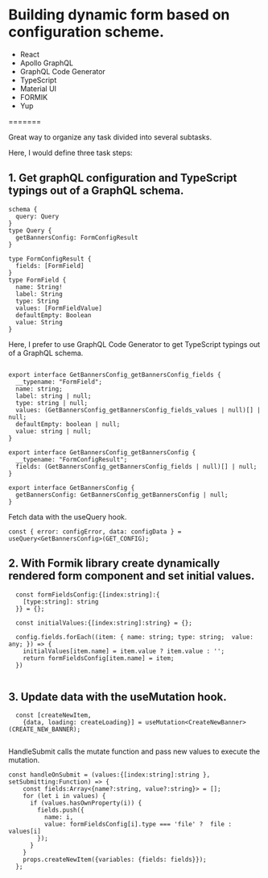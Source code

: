 
# Building dynamic form based on configuration scheme.

- React
- Apollo GraphQL
- GraphQL Code Generator
- TypeScript
- Material UI
- FORMIK
- Yup

=======

Great way to organize any task divided into several subtasks.

Here, I would define three task steps:
## 1. Get graphQL configuration and TypeScript typings out of a GraphQL schema. 

```
schema {
  query: Query
}
type Query {
  getBannersConfig: FormConfigResult
}

type FormConfigResult {
  fields: [FormField]
}
type FormField {
  name: String!
  label: String
  type: String
  values: [FormFieldValue]
  defaultEmpty: Boolean
  value: String
}

```

Here, I prefer to use GraphQL Code Generator to get TypeScript typings out of a GraphQL schema. 

```

export interface GetBannersConfig_getBannersConfig_fields {
  __typename: "FormField";
  name: string;
  label: string | null;
  type: string | null;
  values: (GetBannersConfig_getBannersConfig_fields_values | null)[] | null;
  defaultEmpty: boolean | null;
  value: string | null;
}

export interface GetBannersConfig_getBannersConfig {
  __typename: "FormConfigResult";
  fields: (GetBannersConfig_getBannersConfig_fields | null)[] | null;
}

export interface GetBannersConfig {
  getBannersConfig: GetBannersConfig_getBannersConfig | null;
}

```

Fetch data with the useQuery hook.

```
const { error: configError, data: configData } = useQuery<GetBannersConfig>(GET_CONFIG);

```


## 2. With Formik library create dynamically rendered form component and set initial values.

```
  const formFieldsConfig:{[index:string]:{
    [type:string]: string
  }} = {};

  const initialValues:{[index:string]:string} = {};

  config.fields.forEach((item: { name: string; type: string;  value: any; }) => {
    initialValues[item.name] = item.value ? item.value : '';
    return formFieldsConfig[item.name] = item;
  })
  
  ```


## 3. Update data with the useMutation hook.

```
  const [createNewItem, 
    {data, loading: createLoading}] = useMutation<CreateNewBanner>(CREATE_NEW_BANNER);
    
``` 

HandleSubmit calls the mutate function and pass new values to execute the mutation.

```
const handleOnSubmit = (values:{[index:string]:string }, setSubmitting:Function) => {
    const fields:Array<{name?:string, value?:string}> = [];
    for (let i in values) {
      if (values.hasOwnProperty(i)) {
        fields.push({
          name: i,
          value: formFieldsConfig[i].type === 'file' ?  file : values[i]
        });
      }
    }
    props.createNewItem({variables: {fields: fields}});
  };
  
  ```

